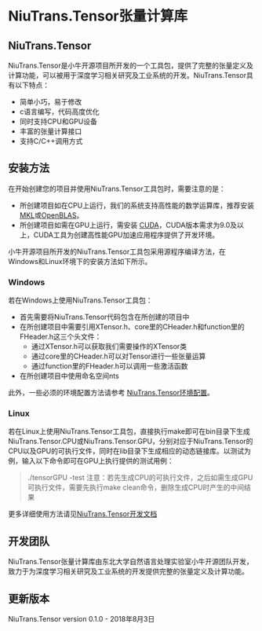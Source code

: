 # NiuTrans.Tensor张量计算库

## NiuTrans.Tensor

NiuTrans.Tensor是小牛开源项目所开发的一个工具包，提供了完整的张量定义及计算功能，可以被用于深度学习相关研究及工业系统的开发。NiuTrans.Tensor具有以下特点：

* 简单小巧，易于修改
* c语言编写，代码高度优化
* 同时支持CPU和GPU设备
* 丰富的张量计算接口
* 支持C/C++调用方式

## 安装方法

在开始创建您的项目并使用NiuTrans.Tensor工具包时，需要注意的是：

* 所创建项目如在CPU上运行，我们的系统支持高性能的数学运算库，推荐安装[MKL](https://software.intel.com/en-us/mkl)或[OpenBLAS](http://www.openblas.net/)。
* 所创建项目如需在GPU上运行，需安装 [CUDA](https://developer.nvidia.com/cuda-downloads)，CUDA版本需求为9.0及以上，CUDA工具为创建高性能GPU加速应用程序提供了开发环境。

小牛开源项目所开发的NiuTrans.Tensor工具包采用源程序编译方法，在Windows和Linux环境下的安装方法如下所示。

### Windows

若在Windows上使用NiuTrans.Tensor工具包：

* 首先需要将NiuTrans.Tensor代码包含在所创建的项目中
* 在所创建项目中需要引用XTensor.h、core里的CHeader.h和function里的FHeader.h这三个头文件：
    * 通过XTensor.h可以获取我们需要操作的XTensor类
    * 通过core里的CHeader.h可以对Tensor进行一些张量运算
    * 通过function里的FHeader.h可以调用一些激活函数
* 在所创建项目中使用命名空间nts

此外，一些必须的环境配置方法请参考 [NiuTrans.Tensor环境配置](https://github.com/NiuTrans/NiuTrans.Tensor/blob/master/Configuration.md)。

### Linux

若在Linux上使用NiuTrans.Tensor工具包，直接执行make即可在bin目录下生成NiuTrans.Tensor.CPU或NiuTrans.Tensor.GPU，分别对应于NiuTrans.Tensor的CPU以及GPU的可执行文件，同时在lib目录下生成相应的动态链接库。以测试为例，输入以下命令即可在GPU上执行提供的测试用例：
>./tensorGPU -test
注意：若先生成CPU的可执行文件，之后如需生成GPU可执行文件，需要先执行make clean命令，删除生成CPU时产生的中间结果

更多详细使用方法请见[NiuTrans.Tensor开发文档](http://niutrans.com/openSource/niutensor/index.html)


## 开发团队

NiuTrans.Tensor张量计算库由东北大学自然语言处理实验室小牛开源团队开发，致力于为深度学习相关研究及工业系统的开发提供完整的张量定义及计算功能。

## 更新版本

NiuTrans.Tensor version 0.1.0 - 2018年8月3日
